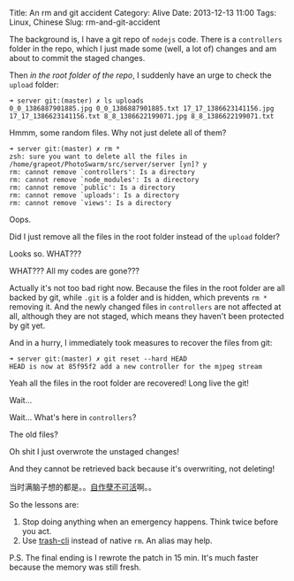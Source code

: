 Title: An rm and git accident
Category: Alive
Date: 2013-12-13 11:00
Tags: Linux, Chinese
Slug: rm-and-git-accident

The background is, I have a git repo of `nodejs` code.
There is a `controllers` folder in the repo, which I just made some (well, a lot of) changes and am about to commit the staged changes.

Then *in the root folder of the repo*, I suddenly have an urge to check the `upload` folder:

    ➜ server git:(master) ✗ ls uploads 
    0_0_1386887901885.jpg 0_0_1386887901885.txt 17_17_1386623141156.jpg 17_17_1386623141156.txt 8_8_1386622199071.jpg 8_8_1386622199071.txt

Hmmm, some random files. Why not just delete all of them?

    ➜ server git:(master) ✗ rm *
    zsh: sure you want to delete all the files in /home/grapeot/PhotoSwarm/src/server/server [yn]? y
    rm: cannot remove `controllers': Is a directory
    rm: cannot remove `node_modules': Is a directory
    rm: cannot remove `public': Is a directory
    rm: cannot remove `uploads': Is a directory
    rm: cannot remove `views': Is a directory

Oops.

Did I just remove all the files in the root folder instead of the `upload` folder?

Looks so. WHAT???

WHAT??? All my codes are gone???

Actually it's not too bad right now.
Because the files in the root folder are all backed by git, while `.git` is a folder and is hidden, which prevents `rm *` removing it.
And the newly changed files in `controllers` are not affected at all, although they are not staged, which means they haven't been protected by git yet.

And in a hurry, I immediately took measures to recover the files from git:

    ➜ server git:(master) ✗ git reset --hard HEAD
    HEAD is now at 85f95f2 add a new controller for the mjpeg stream

Yeah all the files in the root folder are recovered!
Long live the git!

Wait...

Wait... What's here in `controllers`?

The old files?

Oh shit I just overwrote the unstaged changes!

And they cannot be retrieved back because it's overwriting, not deleting!

当时满脑子想的都是。。[自作孽不可活](/inspiration-fragments-20131130.html)啊。。

So the lessons are:
1) Stop doing anything when an emergency happens. Think twice before you act.
2) Use [trash-cli](https://github.com/andreafrancia/trash-cli) instead of native `rm`. An alias may help.

P.S. The final ending is I rewrote the patch in 15 min. 
It's much faster because the memory was still fresh.